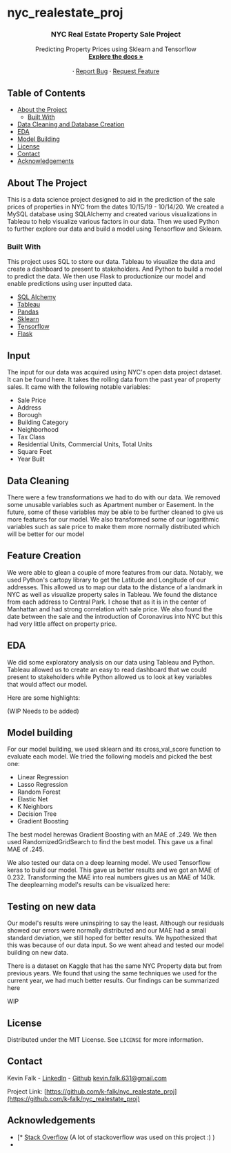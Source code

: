 # nyc_realestate_proj

<!--
*** Thanks for checking out this README Template. If you have a suggestion that would
*** make this better, please fork the repo and create a pull request or simply open
*** an issue with the tag "enhancement".
*** Thanks again! Now go create something AMAZING! :D
-->





<!-- PROJECT SHIELDS -->





  <h3 align="center">NYC Real Estate Property Sale Project</h3>

  <p align="center">
    Predicting Property Prices using Sklearn and Tensorflow
    <br />
    <a href="https://github.com/k-falk/ds_salary_proj"
    ><strong>Explore the docs »</strong></a>
    <br />
    <br />
    ·
    <a href="https://github.com/k-falk/ds_salary_proj/issues">Report Bug</a>
    ·
    <a href="https://github.com/k-falk/ds_salary_proj/issues">Request Feature</a>
  </p>
</p>



<!-- TABLE OF CONTENTS -->
## Table of Contents

* [About the Project](#about-the-project)
  * [Built With](#built-with)
* [Data Cleaning and Database Creation](#data-cleaning)
* [EDA](#eda)
* [Model Building](#model-building)
* [License](#license)
* [Contact](#contact)
* [Acknowledgements](#acknowledgements)



<!-- ABOUT THE PROJECT -->
## About The Project

This is a data science project designed to aid in the prediction of the sale prices of properties in NYC from the dates 10/15/19 - 10/14/20. We created a MySQL database using SQLAlchemy and created various visualizations in Tableau to help visualize various factors in our data. Then we used Python to further explore our data and build a model using Tensorflow and Sklearn. 

### Built With
This project uses SQL to store our data. Tableau to visualize the data and create a dashboard to present to stakeholders. And Python to build a model to predict the data. We then use Flask to productionize our model and enable predictions using user inputted data. 
* [SQL Alchemy](https://www.sqlalchemy.org/)
* [Tableau](https://www.tableau.com/)
* [Pandas](https://pandas.pydata.org/)
* [Sklearn](https://scikit-learn.org/stable/)
* [Tensorflow](https://scikit-learn.org/stable/)
* [Flask](https://flask.palletsprojects.com/en/1.1.x/)



<!-- Input-->
## Input
The input for our data was acquired using NYC's open data project dataset. It can be found here. It takes the rolling data from the past year of property sales. It came with the following notable variables: 

 - Sale Price
 - Address
 - Borough
 - Building Category
 - Neighborhood
 - Tax Class
 - Residential Units, Commercial Units, Total Units
 - Square Feet
 - Year Built

<!-- Data Cleaning-->
## Data Cleaning
There were a few transformations we had to do with our data. We removed some unusable variables such as Apartment number or Easement. In the future, some of these variables may be able to be further cleaned to give us more features for our model. We also transformed some of our logarithmic variables such as sale price to make them more normally distributed which will be better for our model

<!-- Feature Creation-->
## Feature Creation
We were able to glean a couple of more features from our data. Notably, we used Python's cartopy library to get the Latitude and Longitude of our addresses. This allowed us to map our data to the distance of a landmark in NYC as well as visualize property sales in Tableau. We found the distance from each address to Central Park. I chose that as it is in the center of Manhattan and had strong correlation with sale price. We also found the date between the sale and the introduction of Coronavirus into NYC but this had very little affect on property price. 

<!-- EDA-->
## EDA

We did some exploratory analysis on our data using Tableau and Python. Tableau allowed us to create an easy to read dashboard that we could present to stakeholders while Python allowed us to look at key variables that would affect our model. 

Here are some highlights:

(WIP Needs to be added)

<!-- Model building -->
## Model building

For our model building, we used sklearn and its cross_val_score function to evaluate each model. We tried the following models and picked the best one: 
* Linear Regression
* Lasso Regression
* Random Forest
* Elastic Net
* K Neighbors
* Decision Tree
* Gradient Boosting

The best model herewas Gradient Boosting with an MAE of .249. We then used RandomizedGridSearch to find the best model. This gave us a final MAE of .245. 

We also tested our data on a deep learning model. We used Tensorflow keras to build our model. This gave us better results and we got an MAE of 0.232. Transforming the MAE into real numbers gives us an MAE of 140k. The deeplearning model's results can be visualized here:
<!-- New Data-->
## Testing on new data
Our model's results were uninspiring to say the least. Although our residuals showed our errors were normally distributed and our MAE had a small standard deviation, we still hoped for better results. We hypothesized that this was because of our data input. So we went ahead and tested our model building on new data. 

There is a dataset on Kaggle that has the same NYC Property data but from previous years. We found that using the same techniques we used for the current year, we had much better results. Our findings can be summarized here

WIP


<!-- LICENSE -->
## License

Distributed under the MIT License. See `LICENSE` for more information.



<!-- CONTACT -->
## Contact

Kevin Falk - [LinkedIn](in-k-falk) - [Github](github.com/k-falk) 
kevin.falk.631@gmail.com

Project Link: [https://github.com/k-falk/nyc_realestate_proj](https://github.com/k-falk/nyc_realestate_proj)



<!-- ACKNOWLEDGEMENTS -->
## Acknowledgements
* [* [Stack Overflow](https://stackoverflow.com/) (A lot of stackoverflow was used on this project :) )
* 




